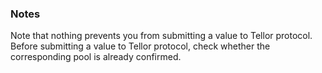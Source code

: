### Notes

Note that nothing prevents you from submitting a value to Tellor protocol. Before submitting a value to Tellor protocol, check whether the corresponding pool is already confirmed.